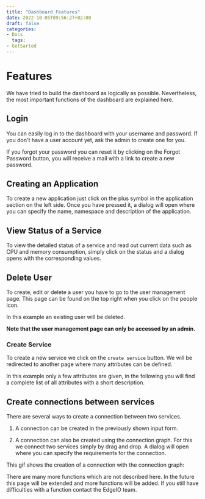 ```yaml
---
title: "Dashboard Features"
date: 2022-10-05T09:56:27+02:00
draft: false
categories:
- Docs
  tags:
- GetSarted
---
```

# Features

We have tried to build the dashboard as logically as possible. 
Nevertheless, the most important functions of the dashboard are explained here. 

## Login

You can easily log in to the dashboard with your username and password. If you don't have a user account yet, ask the admin to create one for you.

If you forgot your password you can reset it by clicking on the Forgot Password button, you will receive a mail with a link to create a new password. 

## Creating an Application

To create a new application just click on the plus symbol in the application section on the left side. 
Once you have pressed it, a dialog will open where you can specify the name, namespace and description of the application. 

## View Status of a Service

To view the detailed status of a service and read out current data such as CPU and memory consumption, simply click on the status and a dialog opens with the corresponding values. 


## Delete User

To create, edit or delete a user you have to go to the user management page. This page can be found on the top right when you click on the people icon.

In this example an existing user will be deleted.

**Note that the user management page can only be accessed by an admin.**

### Create Service

To create a new service we click on the ``create service`` button. 
We will be redirected to another page where many attributes can be defined. 


In this example only a few attributes are given, in the following you will find a complete list of all attributes with a short description.



## Create connections between services

There are several ways to create a connection between two services.

1. A connection can be created in the previously shown input form.

2. A connection can also be created using the connection graph. 
For this we connect two services simply by drag and drop.
A dialog will open where you can specify the requirements for the connection.

This gif shows the creation of a connection with the connection graph:

There are many more functions which are not described here. 
In the future this page will be extended and more functions will be added. 
If you still have difficulties with a function contact the EdgeIO team. 
